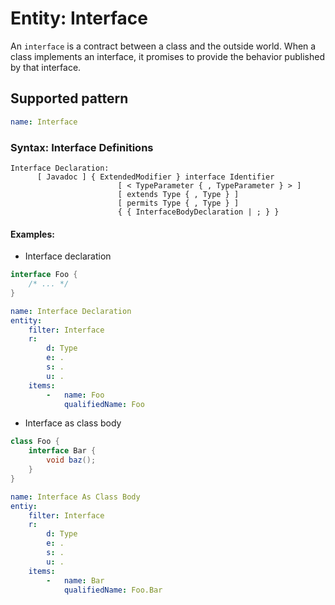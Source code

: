 # Entity: Interface

An `interface` is a contract between a class and the outside world. When a class implements an interface, it promises to provide the behavior published by that interface.

## Supported pattern

```yaml
name: Interface
```

### Syntax: Interface Definitions

```text
Interface Declaration:
      [ Javadoc ] { ExtendedModifier } interface Identifier
                        [ < TypeParameter { , TypeParameter } > ]
                        [ extends Type { , Type } ]
                        [ permits Type { , Type } ]
                        { { InterfaceBodyDeclaration | ; } }
```

#### Examples:

* Interface declaration

```java
interface Foo {
    /* ... */
}

```

```yaml
name: Interface Declaration
entity:
    filter: Interface
    r:
        d: Type
        e: .
        s: .
        u: .
    items:
        -   name: Foo
            qualifiedName: Foo
```

- Interface as class body

```java
class Foo {
    interface Bar {
        void baz();
    }
}

```
```yaml
name: Interface As Class Body
entiy:
    filter: Interface
    r:
        d: Type
        e: .
        s: .
        u: .
    items:
        -   name: Bar
            qualifiedName: Foo.Bar
```